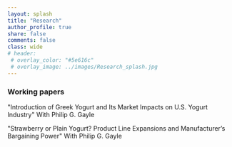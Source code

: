 ```yaml
---
layout: splash
title: "Research"
author_profile: true
share: false 
comments: false
class: wide 
# header:
 # overlay_color: "#5e616c"
 # overlay_image: ../images/Research_splash.jpg
---
```



### Working papers

"Introduction of Greek Yogurt and Its Market Impacts on U.S. Yogurt Industry" With Philip G. Gayle

"Strawberry or Plain Yogurt? Product Line Expansions and Manufacturer’s Bargaining Power" With Philip G. Gayle

